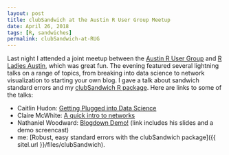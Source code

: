 ```yaml
---
layout: post
title: clubSandwich at the Austin R User Group Meetup
date: April 26, 2018
tags: [R, sandwiches]
permalink: clubSandwich-at-RUG
---
```


Last night I attended a joint meetup between the [Austin R User Group](https://www.meetup.com/Austin-R-User-Group/) and [R Ladies Austin](https://www.meetup.com/rladies-austin/), which was great fun. The evening featured several lightning talks on a range of topics, from breaking into data science to network visualization to starting your own blog. I gave a talk about sandwich standard errors and my [clubSandwich R package](http://jepusto.github.io/software/#clubsandwich). Here are links to some of the talks:

- Caitlin Hudon: [Getting Plugged into Data Science](https://www.slideshare.net/CaitlinGarrett1/getting-plugged-into-data-science-87767332)
- Claire McWhite: [A quick intro to networks](https://speakerdeck.com/clairemcwhite/a-quick-intro-to-networks)
- Nathaniel Woodward: [Blogdown Demo!](goo.gl/vJs8kD) (link includes his slides and a demo screencast)
- me: [Robust, easy standard errors with the clubSandwich package]({{ sitel.url }}/files/clubSandwich). 

